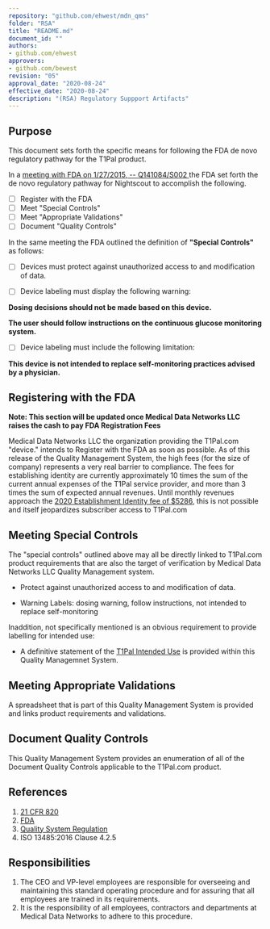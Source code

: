 ```yaml
---
repository: "github.com/ehwest/mdn_qms"
folder: "RSA"
title: "README.md"
document_id: ""
authors:
- github.com/ehwest
approvers:
- github.com/bewest
revision: "05"
approval_date: "2020-08-24"
effective_date: "2020-08-24"
description: "(RSA) Regulatory Suppport Artifacts"
---
```



## Purpose

This document sets forth the specific means for following the FDA de novo regulatory pathway for the T1Pal product.

In a [meeting with FDA on 1/27/2015, -- Q141084/S002 ](https://github.com/ehwest/mdn_qms/blob/master/RSA_Regulatory_Support_Artifacts/minutes-pdfjam.pdf) the FDA set forth the de novo regulatory pathway for Nightscout to accomplish the following.

- [ ]  Register with the FDA
- [ ]  Meet "Special Controls"
- [ ]  Meet "Appropriate Validations"
- [ ]  Document "Quality Controls"

In the same meeting the FDA outlined the definition of **"Special Controls"** as follows:

- [ ]  Devices must protect against unauthorized access to and modification of data.

- [ ]  Device labeling must display the following warning: 

  **Dosing decisions should not be made based on this device.**
  
  **The user should follow instructions on the continuous glucose monitoring system.**
  
- [ ]  Device labeling must include the following limitation:  

  **This device is not intended to replace self-monitoring practices advised by a physician.**

## Registering with the FDA

**Note:  This section will be updated once Medical Data Networks LLC raises the cash to pay FDA Registration Fees**

Medical Data Networks LLC the organization providing the T1Pal.com "device." intends to Register with the FDA as soon as possible.
As of this release of the Quality Management System, the high fees (for the size of company) represents a very real barrier 
to compliance.  The fees for establishing identity are currently approximately 10 times the sum of the current annual expenses of the T1Pal service provider, and more than 3 times the sum of expected annual revenues.   Until monthly revenues approach the [2020 Establishment Identity fee of $5286](https://www.fda.gov/medical-devices/how-study-and-market-your-device/device-registration-and-listing), this is not possible and itself jeopardizes subscriber access to T1Pal.com

## Meeting Special Controls

The "special controls" outlined above may all be directly linked to T1Pal.com product requirements that are also the target of verification by Medical Data Networks LLC Quality Management system.


* Protect against unauthorized access to and modification of data.

* Warning Labels: dosing warning, follow instructions, not intended to replace self-monitoring

Inaddition, not specifically mentioned is an obvious requirement to provide labelling for intended use:

* A definitive statement of the [T1Pal Intended Use]( https://github.com/ehwest/mdn_qms/blob/master/PD_Product_Definition/PD_0002_Intended_Use.md)  is provided within this Quality Managemnet System.

## Meeting Appropriate Validations

A spreadsheet that is part of this Quality Management System is provided and links product requirements and validations.

## Document Quality Controls

This Quality Management System provides an enumeration of all of the Document Quality Controls applicable to the T1Pal.com product.




## References

1. [21 CFR 820](https://www.accessdata.fda.gov/scripts/cdrh/cfdocs/cfcfr/CFRSearch.cfm?CFRPart=820&amp;showFR=1&amp;subpartNode=21:8.0.1.1.12.13)
2. [FDA](https://www.accessdata.fda.gov/scripts/cdrh/cfdocs/cfcfr/CFRSearch.cfm?CFRPart=820&amp;showFR=1&amp;subpartNode=21:8.0.1.1.12.13)
3.  [Quality System Regulation](https://www.accessdata.fda.gov/scripts/cdrh/cfdocs/cfcfr/CFRSearch.cfm?CFRPart=820&amp;showFR=1&amp;subpartNode=21:8.0.1.1.12.13)
4. ISO 13485:2016 Clause 4.2.5

## Responsibilities

1. The CEO and VP-level employees are responsible for overseeing and maintaining this standard operating procedure and for assuring that all employees are trained in its requirements.
2. It is the responsibility of all employees, contractors and departments at Medical Data Networks to adhere to this procedure.
